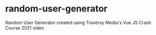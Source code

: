 # random-user-generator
Random User Generator created using Traversy Media's Vue JS Crash Course 2021 video
